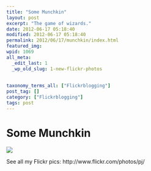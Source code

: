```yaml
---
title: "Some Munchkin"
layout: post
excerpt: "The game of wizards."
date: 2012-06-17 05:18:40
modified: 2012-06-17 05:18:40
permalink: 2012/06/17/munchkin/index.html
featured_img: 
wpid: 1069
all_meta: 
  _edit_last: 1
  _wp_old_slug: 1-new-flickr-photos
  
  
taxonomy_terms_all: ["Flickrblogging"]
post_tag: []
category: ["Flickrblogging"]
tags: post
---
```


# Some Munchkin

![](http://farm8.staticflickr.com/7218/7384119670_5881e2b5a4_o.jpg)

<div>See all my Flickr pics: http://www.flickr.com/photos/pj/</div>